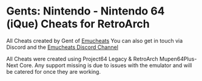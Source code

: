 # Gents: Nintendo - Nintendo 64 (iQue) Cheats for RetroArch

All Cheats created by Gent of [Emucheats](https://emucheats.emulation64.com/)
You can also get in touch via Discord and the [Emucheats Discord Channel](https://discord.gg/aEEtyj6)

All Cheats were created using Project64 Legacy & RetroArch Mupen64Plus-Next Core. Any support missing is due to issues with the emulator and will be catered for once they are working.